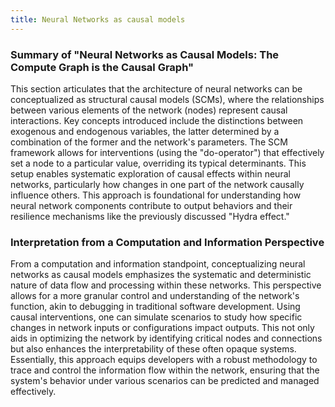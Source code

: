 ```yaml
---
title: Neural Networks as causal models
---
```

### Summary of "Neural Networks as Causal Models: The Compute Graph is the Causal Graph"

This section articulates that the architecture of neural networks can be conceptualized as structural causal models (SCMs), where the relationships between various elements of the network (nodes) represent causal interactions. Key concepts introduced include the distinctions between exogenous and endogenous variables, the latter determined by a combination of the former and the network's parameters. The SCM framework allows for interventions (using the "do-operator") that effectively set a node to a particular value, overriding its typical determinants. This setup enables systematic exploration of causal effects within neural networks, particularly how changes in one part of the network causally influence others. This approach is foundational for understanding how neural network components contribute to output behaviors and their resilience mechanisms like the previously discussed "Hydra effect."

### Interpretation from a Computation and Information Perspective

From a computation and information standpoint, conceptualizing neural networks as causal models emphasizes the systematic and deterministic nature of data flow and processing within these networks. This perspective allows for a more granular control and understanding of the network's function, akin to debugging in traditional software development. Using causal interventions, one can simulate scenarios to study how specific changes in network inputs or configurations impact outputs. This not only aids in optimizing the network by identifying critical nodes and connections but also enhances the interpretability of these often opaque systems. Essentially, this approach equips developers with a robust methodology to trace and control the information flow within the network, ensuring that the system's behavior under various scenarios can be predicted and managed effectively.  
